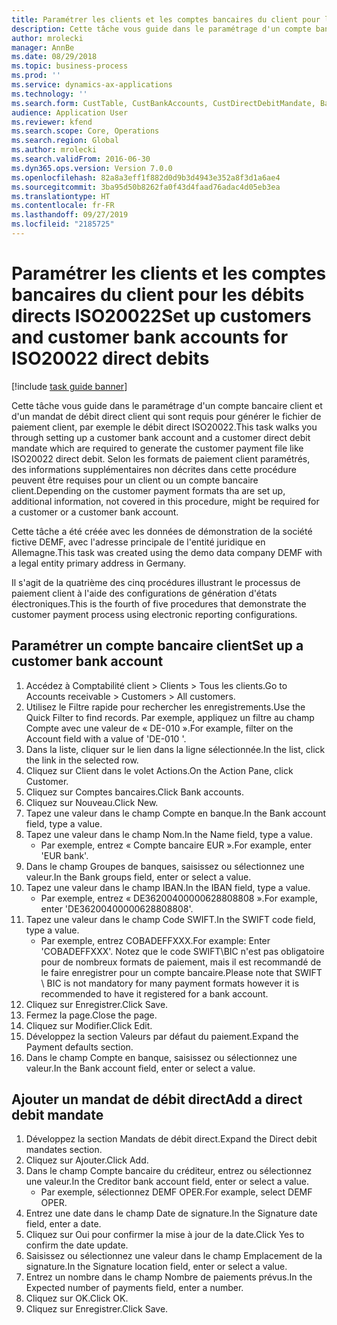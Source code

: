 ```yaml
---
title: Paramétrer les clients et les comptes bancaires du client pour les débits directs ISO20022
description: Cette tâche vous guide dans le paramétrage d'un compte bancaire client et d'un mandat de débit direct client qui sont requis pour générer le fichier de paiement client, par exemple le débit direct ISO20022.
author: mrolecki
manager: AnnBe
ms.date: 08/29/2018
ms.topic: business-process
ms.prod: ''
ms.service: dynamics-ax-applications
ms.technology: ''
ms.search.form: CustTable, CustBankAccounts, CustDirectDebitMandate, BankAccountTableLookUp,  LogisticsAddressCityLookup
audience: Application User
ms.reviewer: kfend
ms.search.scope: Core, Operations
ms.search.region: Global
ms.author: mrolecki
ms.search.validFrom: 2016-06-30
ms.dyn365.ops.version: Version 7.0.0
ms.openlocfilehash: 82a8a3eff1f882d0d9b3d4943e352a8f3d1a6ae4
ms.sourcegitcommit: 3ba95d50b8262fa0f43d4faad76adac4d05eb3ea
ms.translationtype: HT
ms.contentlocale: fr-FR
ms.lasthandoff: 09/27/2019
ms.locfileid: "2185725"
---
```

# <a name="set-up-customers-and-customer-bank-accounts-for-iso20022-direct-debits"></a><span data-ttu-id="1a562-103">Paramétrer les clients et les comptes bancaires du client pour les débits directs ISO20022</span><span class="sxs-lookup"><span data-stu-id="1a562-103">Set up customers and customer bank accounts for ISO20022 direct debits</span></span>

[!include [task guide banner](../../includes/task-guide-banner.md)]

<span data-ttu-id="1a562-104">Cette tâche vous guide dans le paramétrage d'un compte bancaire client et d'un mandat de débit direct client qui sont requis pour générer le fichier de paiement client, par exemple le débit direct ISO20022.</span><span class="sxs-lookup"><span data-stu-id="1a562-104">This task walks you through setting up a customer bank account and a customer direct debit mandate which are required to generate the customer payment file like ISO20022 direct debit.</span></span> <span data-ttu-id="1a562-105">Selon les formats de paiement client paramétrés, des informations supplémentaires non décrites dans cette procédure peuvent être requises pour un client ou un compte bancaire client.</span><span class="sxs-lookup"><span data-stu-id="1a562-105">Depending on the customer payment formats tha are set up, additional information, not covered in this procedure, might be required for a customer or a customer bank account.</span></span> 

<span data-ttu-id="1a562-106">Cette tâche a été créée avec les données de démonstration de la société fictive DEMF, avec l'adresse principale de l'entité juridique en Allemagne.</span><span class="sxs-lookup"><span data-stu-id="1a562-106">This task was created using the demo data company DEMF with a legal entity primary address in Germany.</span></span>



<span data-ttu-id="1a562-107">Il s'agit de la quatrième des cinq procédures illustrant le processus de paiement client à l'aide des configurations de génération d'états électroniques.</span><span class="sxs-lookup"><span data-stu-id="1a562-107">This is the fourth of five procedures that demonstrate the customer payment process using electronic reporting configurations.</span></span>


## <a name="set-up-a-customer-bank-account"></a><span data-ttu-id="1a562-108">Paramétrer un compte bancaire client</span><span class="sxs-lookup"><span data-stu-id="1a562-108">Set up a customer bank account</span></span>
1. <span data-ttu-id="1a562-109">Accédez à Comptabilité client > Clients > Tous les clients.</span><span class="sxs-lookup"><span data-stu-id="1a562-109">Go to Accounts receivable > Customers > All customers.</span></span>
2. <span data-ttu-id="1a562-110">Utilisez le Filtre rapide pour rechercher les enregistrements.</span><span class="sxs-lookup"><span data-stu-id="1a562-110">Use the Quick Filter to find records.</span></span> <span data-ttu-id="1a562-111">Par exemple, appliquez un filtre au champ Compte avec une valeur de « DE-010 ».</span><span class="sxs-lookup"><span data-stu-id="1a562-111">For example, filter on the Account field with a value of 'DE-010 '.</span></span>
3. <span data-ttu-id="1a562-112">Dans la liste, cliquer sur le lien dans la ligne sélectionnée.</span><span class="sxs-lookup"><span data-stu-id="1a562-112">In the list, click the link in the selected row.</span></span>
4. <span data-ttu-id="1a562-113">Cliquez sur Client dans le volet Actions.</span><span class="sxs-lookup"><span data-stu-id="1a562-113">On the Action Pane, click Customer.</span></span>
5. <span data-ttu-id="1a562-114">Cliquez sur Comptes bancaires.</span><span class="sxs-lookup"><span data-stu-id="1a562-114">Click Bank accounts.</span></span>
6. <span data-ttu-id="1a562-115">Cliquez sur Nouveau.</span><span class="sxs-lookup"><span data-stu-id="1a562-115">Click New.</span></span>
7. <span data-ttu-id="1a562-116">Tapez une valeur dans le champ Compte en banque.</span><span class="sxs-lookup"><span data-stu-id="1a562-116">In the Bank account field, type a value.</span></span>
8. <span data-ttu-id="1a562-117">Tapez une valeur dans le champ Nom.</span><span class="sxs-lookup"><span data-stu-id="1a562-117">In the Name field, type a value.</span></span>
    * <span data-ttu-id="1a562-118">Par exemple, entrez « Compte bancaire EUR ».</span><span class="sxs-lookup"><span data-stu-id="1a562-118">For example, enter 'EUR bank'.</span></span>  
9. <span data-ttu-id="1a562-119">Dans le champ Groupes de banques, saisissez ou sélectionnez une valeur.</span><span class="sxs-lookup"><span data-stu-id="1a562-119">In the Bank groups field, enter or select a value.</span></span>
10. <span data-ttu-id="1a562-120">Tapez une valeur dans le champ IBAN.</span><span class="sxs-lookup"><span data-stu-id="1a562-120">In the IBAN field, type a value.</span></span>
    * <span data-ttu-id="1a562-121">Par exemple, entrez « DE36200400000628808808 ».</span><span class="sxs-lookup"><span data-stu-id="1a562-121">For example, enter 'DE36200400000628808808'.</span></span>  
11. <span data-ttu-id="1a562-122">Tapez une valeur dans le champ Code SWIFT.</span><span class="sxs-lookup"><span data-stu-id="1a562-122">In the SWIFT code field, type a value.</span></span>
    * <span data-ttu-id="1a562-123">Par exemple, entrez COBADEFFXXX.</span><span class="sxs-lookup"><span data-stu-id="1a562-123">For example: Enter 'COBADEFFXXX'.</span></span>  <span data-ttu-id="1a562-124">Notez que le code SWIFT\BIC n'est pas obligatoire pour de nombreux formats de paiement, mais il est recommandé de le faire enregistrer pour un compte bancaire.</span><span class="sxs-lookup"><span data-stu-id="1a562-124">Please note that SWIFT \ BIC is not mandatory for many payment formats however it is recommended to have it registered for a bank account.</span></span>  
12. <span data-ttu-id="1a562-125">Cliquez sur Enregistrer.</span><span class="sxs-lookup"><span data-stu-id="1a562-125">Click Save.</span></span>
13. <span data-ttu-id="1a562-126">Fermez la page.</span><span class="sxs-lookup"><span data-stu-id="1a562-126">Close the page.</span></span>
14. <span data-ttu-id="1a562-127">Cliquez sur Modifier.</span><span class="sxs-lookup"><span data-stu-id="1a562-127">Click Edit.</span></span>
15. <span data-ttu-id="1a562-128">Développez la section Valeurs par défaut du paiement.</span><span class="sxs-lookup"><span data-stu-id="1a562-128">Expand the Payment defaults section.</span></span>
16. <span data-ttu-id="1a562-129">Dans le champ Compte en banque, saisissez ou sélectionnez une valeur.</span><span class="sxs-lookup"><span data-stu-id="1a562-129">In the Bank account field, enter or select a value.</span></span>

## <a name="add-a-direct-debit-mandate"></a><span data-ttu-id="1a562-130">Ajouter un mandat de débit direct</span><span class="sxs-lookup"><span data-stu-id="1a562-130">Add a direct debit mandate</span></span>
1. <span data-ttu-id="1a562-131">Développez la section Mandats de débit direct.</span><span class="sxs-lookup"><span data-stu-id="1a562-131">Expand the Direct debit mandates section.</span></span>
2. <span data-ttu-id="1a562-132">Cliquez sur Ajouter.</span><span class="sxs-lookup"><span data-stu-id="1a562-132">Click Add.</span></span>
3. <span data-ttu-id="1a562-133">Dans le champ Compte bancaire du créditeur, entrez ou sélectionnez une valeur.</span><span class="sxs-lookup"><span data-stu-id="1a562-133">In the Creditor bank account field, enter or select a value.</span></span>
    * <span data-ttu-id="1a562-134">Par exemple, sélectionnez DEMF OPER.</span><span class="sxs-lookup"><span data-stu-id="1a562-134">For example, select DEMF OPER.</span></span>  
4. <span data-ttu-id="1a562-135">Entrez une date dans le champ Date de signature.</span><span class="sxs-lookup"><span data-stu-id="1a562-135">In the Signature date field, enter a date.</span></span>
5. <span data-ttu-id="1a562-136">Cliquez sur Oui pour confirmer la mise à jour de la date.</span><span class="sxs-lookup"><span data-stu-id="1a562-136">Click Yes to confirm the date update.</span></span>
6. <span data-ttu-id="1a562-137">Saisissez ou sélectionnez une valeur dans le champ Emplacement de la signature.</span><span class="sxs-lookup"><span data-stu-id="1a562-137">In the Signature location field, enter or select a value.</span></span>
7. <span data-ttu-id="1a562-138">Entrez un nombre dans le champ Nombre de paiements prévus.</span><span class="sxs-lookup"><span data-stu-id="1a562-138">In the Expected number of payments field, enter a number.</span></span>
8. <span data-ttu-id="1a562-139">Cliquez sur OK.</span><span class="sxs-lookup"><span data-stu-id="1a562-139">Click OK.</span></span>
9. <span data-ttu-id="1a562-140">Cliquez sur Enregistrer.</span><span class="sxs-lookup"><span data-stu-id="1a562-140">Click Save.</span></span>

